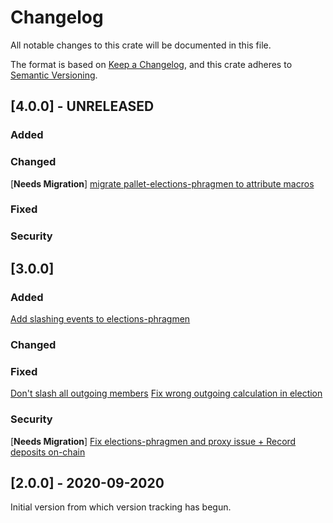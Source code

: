 # Changelog

All notable changes to this crate will be documented in this file.

The format is based on [Keep a Changelog](https://keepachangelog.com/en/1.0.0/),
and this crate adheres to [Semantic Versioning](https://semver.org/spec/v2.0.0.html).

## [4.0.0] - UNRELEASED

### Added

### Changed

\[**Needs Migration**\] [migrate pallet-elections-phragmen to attribute macros](https://github.com/paritytech/substrate/pull/8044)

### Fixed

### Security

## [3.0.0]

### Added

[Add slashing events to elections-phragmen](https://github.com/paritytech/substrate/pull/7543)

### Changed

### Fixed

[Don't slash all outgoing members](https://github.com/paritytech/substrate/pull/7394)
[Fix wrong outgoing calculation in election](https://github.com/paritytech/substrate/pull/7384)

### Security

\[**Needs Migration**\] [Fix elections-phragmen and proxy issue + Record deposits on-chain](https://github.com/paritytech/substrate/pull/7040)

## [2.0.0] - 2020-09-2020

Initial version from which version tracking has begun.

